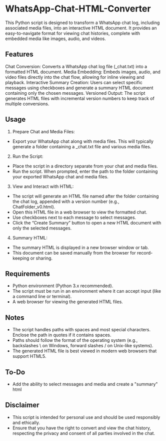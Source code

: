 # WhatsApp-Chat-HTML-Converter
This Python script is designed to transform a WhatsApp chat log, including associated media files, into an interactive HTML document. It provides an easy-to-navigate format for viewing chat histories, complete with embedded media like images, audio, and videos.

## Features
Chat Conversion: Converts a WhatsApp chat log file (_chat.txt) into a formatted HTML document.
Media Embedding: Embeds images, audio, and video files directly into the chat flow, allowing for inline viewing and playback.
Interactive Summary Creation: Users can select specific messages using checkboxes and generate a summary HTML document containing only the chosen messages.
Versioned Output: The script generates HTML files with incremental version numbers to keep track of multiple conversions.

## Usage

1. Prepare Chat and Media Files:
  - Export your WhatsApp chat along with media files. This will typically generate a folder containing a _chat.txt file and various media files.

2. Run the Script:
  - Place the script in a directory separate from your chat and media files.
  - Run the script. When prompted, enter the path to the folder containing your exported WhatsApp chat and media files.

3. View and Interact with HTML:
  - The script will generate an HTML file named after the folder containing the chat log, appended with a version number (e.g., ChatFolder_v0.html).
  - Open this HTML file in a web browser to view the formatted chat.
  - Use checkboxes next to each message to select messages.
  - Click the “Create Summary” button to open a new HTML document with only the selected messages.

4. Summary HTML:
  - The summary HTML is displayed in a new browser window or tab.
  - This document can be saved manually from the browser for record-keeping or sharing.

## Requirements
  - Python environment (Python 3.x recommended).
  - The script must be run in an environment where it can accept input (like a command line or terminal).
  - A web browser for viewing the generated HTML files.

## Notes
  - The script handles paths with spaces and most special characters. Enclose the path in quotes if it contains spaces.
  - Paths should follow the format of the operating system (e.g., backslashes \ on Windows, forward slashes / on Unix-like systems).
  - The generated HTML file is best viewed in modern web browsers that support HTML5.

## To-Do
  - Add the ability to select messages and media and create a "summary" html

## Disclaimer
  - This script is intended for personal use and should be used responsibly and ethically.
  - Ensure that you have the right to convert and view the chat history, respecting the privacy and consent of all parties involved in the chat.
